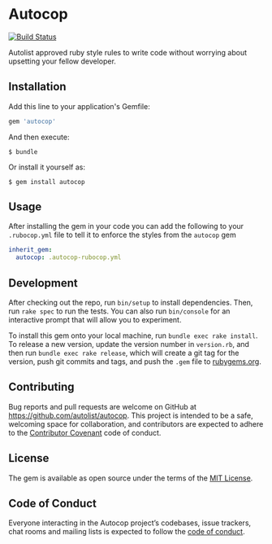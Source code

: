 # Autocop

[![Build Status](https://travis-ci.org/autolist/autocop.svg?branch=master)](https://travis-ci.org/autolist/autocop)

Autolist approved ruby style rules to write code without worrying about upsetting
your fellow developer.

## Installation

Add this line to your application's Gemfile:

```ruby
gem 'autocop'
```

And then execute:

    $ bundle

Or install it yourself as:

    $ gem install autocop

## Usage

After installing the gem in your code you can add the following to your
`.rubocop.yml` file to tell it to enforce the styles from the `autocop` gem
```yaml
inherit_gem:
  autocop: .autocop-rubocop.yml
```

## Development

After checking out the repo, run `bin/setup` to install dependencies. Then, run `rake spec` to run the tests. You can also run `bin/console` for an interactive prompt that will allow you to experiment.

To install this gem onto your local machine, run `bundle exec rake install`. To release a new version, update the version number in `version.rb`, and then run `bundle exec rake release`, which will create a git tag for the version, push git commits and tags, and push the `.gem` file to [rubygems.org](https://rubygems.org).

## Contributing

Bug reports and pull requests are welcome on GitHub at https://github.com/autolist/autocop. This project is intended to be a safe, welcoming space for collaboration, and contributors are expected to adhere to the [Contributor Covenant](http://contributor-covenant.org) code of conduct.

## License

The gem is available as open source under the terms of the [MIT License](https://opensource.org/licenses/MIT).

## Code of Conduct

Everyone interacting in the Autocop project’s codebases, issue trackers, chat rooms and mailing lists is expected to follow the [code of conduct](https://github.com/autolist/autocop/blob/master/CODE_OF_CONDUCT.md).
